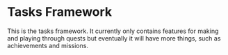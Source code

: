 Tasks Framework
===============
This is the tasks framework. It currently only contains features for making and playing through quests but eventually
it will have more things, such as achievements and missions.